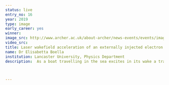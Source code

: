```yaml
---
status: live
entry_no: 16
year: 2019
type: image 
early_career: yes 
winner:
image_src: http://www.archer.ac.uk/about-archer/news-events/events/image-comp/gallery-2019/16_Entry_800.jpg
video_src: 
title: Laser wakefield acceleration of an externally injected electron beam.
name: Dr Elisabetta Boella
institution: Lancaster University, Physics Department
description:  As a boat travelling in the sea excites in its wake a trail of waves, so does an intense laser when shone into a tenuous plasma. As a surfer can catch these waves and ride them, so do electrons, which in this way get accelerated to high energies. The picture shows the wave (blue) excited by a terawatt laser (colour) propagating through a plasma. An electron beam (witness bunch, red) has been externally injected into the wake. The witness beam is successfully trapped and further accelerated. The simulation, performed with the Particle-In-Cell code OSIRIS on ARCHER, uses laser and beam conditions available at the Cockcroft Institute (Daresbury Laboratory). This work is preparatory to experiments aiming to demonstrate high-quality electrons from laser wakefield via external injection. 


  
---
```

